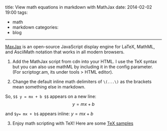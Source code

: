 title: View math equations in markdown with MathJax
date: 2014-02-02 19:00
tags: 
- math
- markdown
categories: 
- blog
---

[MaxJax](http://docs.mathjax.org/en/latest/mathjax.html) is an open-source JavaScript display engine for LaTeX, MathML, and AsciiMath notation that works in all modern browsers. 

1) Add the MathJax script from cdn into your HTML. I use the TeX syntax but you can also use mathML by including it in the config parameter. (For scriptogr.am, its under tools > HTML editor).

	<script type="text/javascript" src="http://cdn.mathjax.org/mathjax/latest/MathJax.js?config=TeX-AMS_HTML"></script>
	
2) Change the default inline math delimiters of `\(...\)` as the brackets mean something else in markdown.

    <script type="text/x-mathjax-config">
      MathJax.Hub.Config({
        extensions: ["tex2jax.js"],
        jax: ["input/TeX", "output/HTML-CSS"],
        tex2jax: {
          inlineMath: [ ['$','$']],
          displayMath: [ ['$$','$$']],
          processEscapes: true
        },
        "HTML-CSS": { availableFonts: ["TeX"] }
      });
    </script>
So, `$$ y = mx + b $$` appears on a new line:
$$ y = mx + b $$

and `$y= mx + b$` appears inline: $y = mx + b$

3) Enjoy math scripting with TeX!
Here are some [TeX samples](http://www.mathjax.org/demos/tex-samples/)
